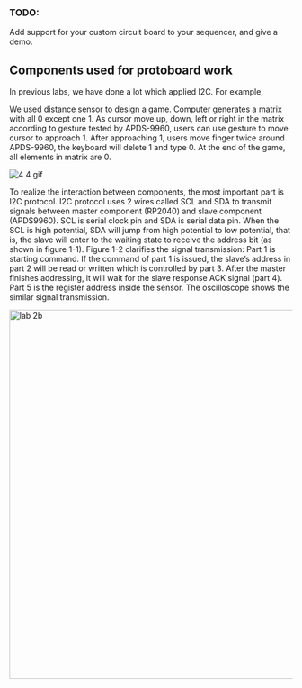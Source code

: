 ### TODO:

Add support for your custom circuit board to your sequencer, and give a demo.

## Components used for protoboard work
In previous labs, we have done a lot which applied I2C. For example,

We used distance sensor to design a game. Computer generates a matrix with all 0 except one 1. As cursor move up, down, left or right in the matrix according to gesture tested by APDS-9960, users can use gesture to move cursor to approach 1. After approaching 1, users move finger twice around APDS-9960, the keyboard will delete 1 and type 0. At the end of the game, all elements in matrix are 0.

![4 4 gif](https://user-images.githubusercontent.com/114196821/192076289-c3b3bcab-0912-4a18-842c-9e16174ceb31.gif)

To realize the interaction between components, the most important part is I2C protocol. I2C protocol uses 2 wires called SCL and SDA to transmit signals between master component (RP2040) and slave component (APDS9960). SCL is serial clock pin and SDA is serial data pin. When the SCL is high potential, SDA will jump from high potential to low potential, that is, the slave will enter to the waiting state to receive the address bit (as shown in figure 1-1). Figure 1-2 clarifies the signal transmission: Part 1 is starting command. If the command of part 1 is issued, the slave’s address in part 2 will be read or written which is controlled by part 3. After the master finishes addressing, it will wait for the slave response ACK signal (part 4). Part 5 is the register address inside the sensor. The oscilloscope shows the similar signal transmission.

<img width="656" alt="lab 2b" src="https://user-images.githubusercontent.com/114196821/200091745-4011c69c-05f8-4d44-a16e-02ff5f218634.PNG">

